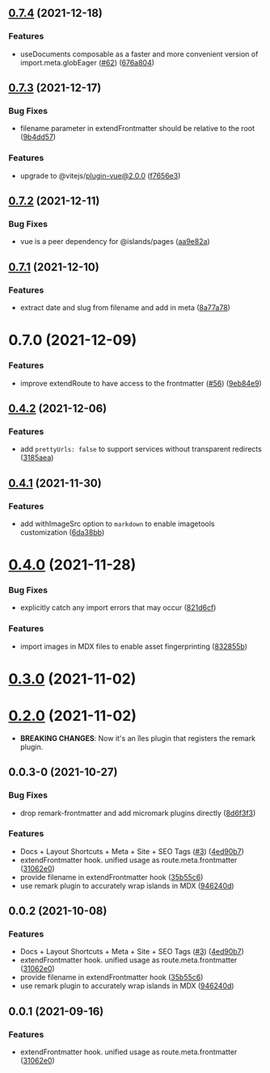 ## [0.7.4](https://github.com/ElMassimo/iles/compare/pages@0.7.3...pages@0.7.4) (2021-12-18)


### Features

* useDocuments composable as a faster and more convenient version of import.meta.globEager ([#62](https://github.com/ElMassimo/iles/issues/62)) ([676a804](https://github.com/ElMassimo/iles/commit/676a80495da4178691c455238d27b8da447fb0a9))



## [0.7.3](https://github.com/ElMassimo/iles/compare/pages@0.7.2...pages@0.7.3) (2021-12-17)


### Bug Fixes

* filename parameter in extendFrontmatter should be relative to the root ([9b4dd57](https://github.com/ElMassimo/iles/commit/9b4dd57dc813ea4a4d7deab3299c2cd95920cf6e))


### Features

* upgrade to @vitejs/plugin-vue@2.0.0 ([f7656e3](https://github.com/ElMassimo/iles/commit/f7656e37976c206d801f6b7476322cbf1c91aaac))



## [0.7.2](https://github.com/ElMassimo/iles/compare/pages@0.7.1...pages@0.7.2) (2021-12-11)


### Bug Fixes

* vue is a peer dependency for @islands/pages ([aa9e82a](https://github.com/ElMassimo/iles/commit/aa9e82a39eaefb90ebeca7c709d10dd4766c81f8))



## [0.7.1](https://github.com/ElMassimo/iles/compare/pages@0.7.0...pages@0.7.1) (2021-12-10)


### Features

* extract date and slug from filename and add in meta ([8a77a78](https://github.com/ElMassimo/iles/commit/8a77a786f5868fdb162520b92754eba91a403e62))



# 0.7.0 (2021-12-09)


### Features

* improve extendRoute to have access to the frontmatter ([#56](https://github.com/ElMassimo/iles/issues/56)) ([9eb84e9](https://github.com/ElMassimo/iles/commit/9eb84e9ec7387bcfbd7ffabb4dd7c9b5696c24f2))



## [0.4.2](https://github.com/ElMassimo/iles/compare/frontmatter@0.4.1...frontmatter@0.4.2) (2021-12-06)


### Features

* add `prettyUrls: false` to support services without transparent redirects ([3185aea](https://github.com/ElMassimo/iles/commit/3185aeaa6d7c4e49ec3da0ae60252ab660a70c6c))



## [0.4.1](https://github.com/ElMassimo/iles/compare/frontmatter@0.4.0...frontmatter@0.4.1) (2021-11-30)


### Features

* add withImageSrc option to `markdown` to enable imagetools customization ([6da38bb](https://github.com/ElMassimo/iles/commit/6da38bbe218f53505cd6acb04563e6342b67c66a))



# [0.4.0](https://github.com/ElMassimo/iles/compare/frontmatter@0.3.0...frontmatter@0.4.0) (2021-11-28)


### Bug Fixes

* explicitly catch any import errors that may occur ([821d6cf](https://github.com/ElMassimo/iles/commit/821d6cf4b93d0c676fd29c0b627deca5a697a241))


### Features

* import images in MDX files to enable asset fingerprinting ([832855b](https://github.com/ElMassimo/iles/commit/832855b4a19ac67b572074ba7613cc46e7a6c552))



# [0.3.0](https://github.com/ElMassimo/iles/compare/frontmatter@0.2.0...frontmatter@0.3.0) (2021-11-02)



# [0.2.0](https://github.com/ElMassimo/iles/compare/frontmatter@0.0.3-0...frontmatter@0.2.0) (2021-11-02)

- __BREAKING CHANGES__: Now it's an îles plugin that registers the remark plugin.

## 0.0.3-0 (2021-10-27)


### Bug Fixes

* drop remark-frontmatter and add micromark plugins directly ([8d6f3f3](https://github.com/ElMassimo/iles/commit/8d6f3f3b184674e30181a7ca52361de3baaeb5ac))


### Features

* Docs + Layout Shortcuts + Meta + Site + SEO Tags ([#3](https://github.com/ElMassimo/iles/issues/3)) ([4ed90b7](https://github.com/ElMassimo/iles/commit/4ed90b72cf354823f023dd09f6797b8b71cff35b))
* extendFrontmatter hook. unified usage as route.meta.frontmatter ([31062e0](https://github.com/ElMassimo/iles/commit/31062e04193822cddf1ef9069bec9c448b6d3b72))
* provide filename in extendFrontmatter hook ([35b55c6](https://github.com/ElMassimo/iles/commit/35b55c6505561c0151960697a7bcebc4953ad968))
* use remark plugin to accurately wrap islands in MDX ([946240d](https://github.com/ElMassimo/iles/commit/946240d9ab0e90536b0aa6e3d6d3b4e564cecc07))



## 0.0.2 (2021-10-08)


### Features

* Docs + Layout Shortcuts + Meta + Site + SEO Tags ([#3](https://github.com/ElMassimo/iles/issues/3)) ([4ed90b7](https://github.com/ElMassimo/iles/commit/4ed90b72cf354823f023dd09f6797b8b71cff35b))
* extendFrontmatter hook. unified usage as route.meta.frontmatter ([31062e0](https://github.com/ElMassimo/iles/commit/31062e04193822cddf1ef9069bec9c448b6d3b72))
* provide filename in extendFrontmatter hook ([35b55c6](https://github.com/ElMassimo/iles/commit/35b55c6505561c0151960697a7bcebc4953ad968))
* use remark plugin to accurately wrap islands in MDX ([946240d](https://github.com/ElMassimo/iles/commit/946240d9ab0e90536b0aa6e3d6d3b4e564cecc07))



## 0.0.1 (2021-09-16)


### Features

* extendFrontmatter hook. unified usage as route.meta.frontmatter ([31062e0](https://github.com/maximomussini/iles/commit/31062e04193822cddf1ef9069bec9c448b6d3b72))



